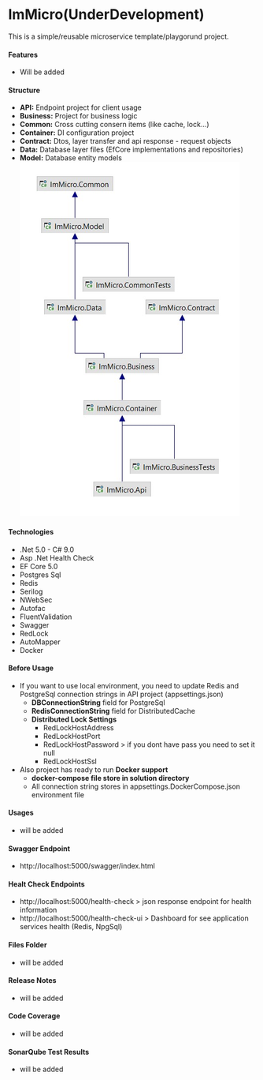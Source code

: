 #   **ImMicro(UnderDevelopment)**
    
This is a simple/reusable microservice template/playgorund project.  

#### Features
- Will be added

#### Structure
- **API:** Endpoint project for client usage  
- **Business:** Project for business logic        
- **Common:** Cross cutting consern items (like cache, lock...)   
- **Container:** DI configuration project   
- **Contract:** Dtos, layer transfer and api response - request objects   
- **Data:** Database layer files (EfCore implementations and repositories)    
- **Model:** Database entity models   
![alt tag](Files/solutiondiagram.jpg)  

#### Technologies

* .Net 5.0 - C# 9.0
* Asp .Net Health Check  
* EF Core 5.0  
* Postgres Sql  
* Redis  
* Serilog  
* NWebSec  
* Autofac  
* FluentValidation  
* Swagger  
* RedLock  
* AutoMapper  
* Docker

#### Before Usage
* If you want to use local environment, you need to update Redis and PostgreSql connection strings in API project  (appsettings.json)    
    * **DBConnectionString** field for PostgreSql
    * **RedisConnectionString** field for DistributedCache
    * **Distributed Lock Settings**
        * RedLockHostAddress
        * RedLockHostPort
        * RedLockHostPassword > if you dont have pass you need to set it null
        * RedLockHostSsl
* Also project has ready to run **Docker support**
    * **docker-compose file store in solution directory**
    * All connection string stores in appsettings.DockerCompose.json environment file

#### Usages
* will be added

#### Swagger Endpoint   
* http://localhost:5000/swagger/index.html

#### Healt Check Endpoints   
* http://localhost:5000/health-check    > json response endpoint for health information
* http://localhost:5000/health-check-ui > Dashboard for see application services health (Redis, NpgSql)    

#### Files Folder
* will be added

#### Release Notes
* will be added

#### Code Coverage
* will be added

#### SonarQube Test Results
* will be added
